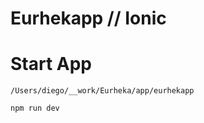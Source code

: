 # Eurhekapp // Ionic

# Start App

    /Users/diego/__work/Eurheka/app/eurhekapp
    
    npm run dev